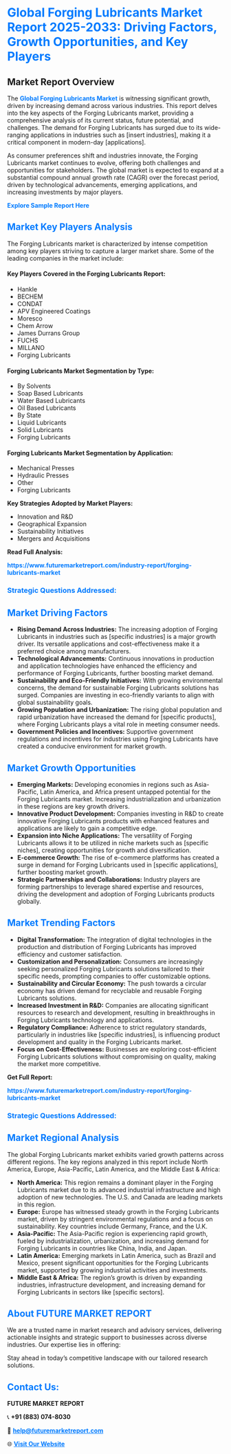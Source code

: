 <h1 style="color: #007BFF;">Global Forging Lubricants Market Report 2025-2033: Driving Factors, Growth Opportunities, and Key Players</h1>

<section id="overview">
<h2>Market Report Overview</h2>
<p>The <a href="https://www.futuremarketreport.com/industry-report/forging-lubricants-market" style="color: #007BFF; text-decoration: none;"><strong>Global Forging Lubricants Market</strong></a> is witnessing significant growth, driven by increasing demand across various industries. This report delves into the key aspects of the Forging Lubricants market, providing a comprehensive analysis of its current status, future potential, and challenges. The demand for Forging Lubricants has surged due to its wide-ranging applications in industries such as [insert industries], making it a critical component in modern-day [applications].</p>
<p>As consumer preferences shift and industries innovate, the Forging Lubricants market continues to evolve, offering both challenges and opportunities for stakeholders. The global market is expected to expand at a substantial compound annual growth rate (CAGR) over the forecast period, driven by technological advancements, emerging applications, and increasing investments by major players.</p>
</section>

<section id="overview">
<p><a href="https://www.futuremarketreport.com/request-sample/reportId=96889" style="color: #007BFF; text-decoration: none;"><strong>Explore Sample Report Here</strong></a></p>
</section>

<section id="key-players">
<h2 style="color: #007BFF;">Market Key Players Analysis</h2>
<p>The Forging Lubricants market is characterized by intense competition among key players striving to capture a larger market share. Some of the leading companies in the market include:</p>
<h4>Key Players Covered in the Forging Lubricants Report:</h4>
<ul><li>Hankle</li><li>BECHEM</li><li>CONDAT</li><li>APV Engineered Coatings</li><li>Moresco</li><li>Chem Arrow</li><li>James Durrans Group</li><li>FUCHS</li><li>MILLANO</li><li>Forging Lubricants</li></ul>
<h4>Forging Lubricants Market Segmentation by Type:</h4>
<ul><li>By Solvents</li><li>Soap Based Lubricants</li><li>Water Based Lubricants</li><li>Oil Based Lubricants</li><li>By State</li><li>Liquid Lubricants</li><li>Solid Lubricants</li><li>Forging Lubricants</li></ul>

<h4>Forging Lubricants Market Segmentation by Application:</h4>
<ul><li>Mechanical Presses</li><li>Hydraulic Presses</li><li>Other</li><li>Forging Lubricants</li></ul>
<p><strong>Key Strategies Adopted by Market Players:</strong></p>
<ul>
<li>Innovation and R&D</li>
<li>Geographical Expansion</li>
<li>Sustainability Initiatives</li>
<li>Mergers and Acquisitions</li>
</ul>
</section>

<section>
<p><strong>Read Full Analysis: </strong></p><a href="https://www.futuremarketreport.com/industry-report/forging-lubricants-market" style="color: #007BFF; text-decoration: none;"><strong>https://www.futuremarketreport.com/industry-report/forging-lubricants-market</strong></a>
<h3 style="color: #007BFF;">Strategic Questions Addressed:</h3>
</section>

<section id="driving-factors">
<h2 style="color: #007BFF;">Market Driving Factors</h2>
<ul>
<li><strong>Rising Demand Across Industries:</strong> The increasing adoption of Forging Lubricants in industries such as [specific industries] is a major growth driver. Its versatile applications and cost-effectiveness make it a preferred choice among manufacturers.</li>
<li><strong>Technological Advancements:</strong> Continuous innovations in production and application technologies have enhanced the efficiency and performance of Forging Lubricants, further boosting market demand.</li>
<li><strong>Sustainability and Eco-Friendly Initiatives:</strong> With growing environmental concerns, the demand for sustainable Forging Lubricants solutions has surged. Companies are investing in eco-friendly variants to align with global sustainability goals.</li>
<li><strong>Growing Population and Urbanization:</strong> The rising global population and rapid urbanization have increased the demand for [specific products], where Forging Lubricants plays a vital role in meeting consumer needs.</li>
<li><strong>Government Policies and Incentives:</strong> Supportive government regulations and incentives for industries using Forging Lubricants have created a conducive environment for market growth.</li>
</ul>
</section>

<section id="growth-opportunities">
<h2 style="color: #007BFF;">Market Growth Opportunities</h2>
<ul>
<li><strong>Emerging Markets:</strong> Developing economies in regions such as Asia-Pacific, Latin America, and Africa present untapped potential for the Forging Lubricants market. Increasing industrialization and urbanization in these regions are key growth drivers.</li>
<li><strong>Innovative Product Development:</strong> Companies investing in R&D to create innovative Forging Lubricants products with enhanced features and applications are likely to gain a competitive edge.</li>
<li><strong>Expansion into Niche Applications:</strong> The versatility of Forging Lubricants allows it to be utilized in niche markets such as [specific niches], creating opportunities for growth and diversification.</li>
<li><strong>E-commerce Growth:</strong> The rise of e-commerce platforms has created a surge in demand for Forging Lubricants used in [specific applications], further boosting market growth.</li>
<li><strong>Strategic Partnerships and Collaborations:</strong> Industry players are forming partnerships to leverage shared expertise and resources, driving the development and adoption of Forging Lubricants products globally.</li>
</ul>
</section>

<section id="trending-factors">
<h2 style="color: #007BFF;">Market Trending Factors</h2>
<ul>
<li><strong>Digital Transformation:</strong> The integration of digital technologies in the production and distribution of Forging Lubricants has improved efficiency and customer satisfaction.</li>
<li><strong>Customization and Personalization:</strong> Consumers are increasingly seeking personalized Forging Lubricants solutions tailored to their specific needs, prompting companies to offer customizable options.</li>
<li><strong>Sustainability and Circular Economy:</strong> The push towards a circular economy has driven demand for recyclable and reusable Forging Lubricants solutions.</li>
<li><strong>Increased Investment in R&D:</strong> Companies are allocating significant resources to research and development, resulting in breakthroughs in Forging Lubricants technology and applications.</li>
<li><strong>Regulatory Compliance:</strong> Adherence to strict regulatory standards, particularly in industries like [specific industries], is influencing product development and quality in the Forging Lubricants market.</li>
<li><strong>Focus on Cost-Effectiveness:</strong> Businesses are exploring cost-efficient Forging Lubricants solutions without compromising on quality, making the market more competitive.</li>
</ul>
</section>

<section>
<p><strong>Get Full Report: </strong></p><a href="https://www.futuremarketreport.com/industry-report/forging-lubricants-market" style="color: #007BFF; text-decoration: none;"><strong>https://www.futuremarketreport.com/industry-report/forging-lubricants-market</strong></a>
<h3 style="color: #007BFF;">Strategic Questions Addressed:</h3>
</section>


<section id="regional-analysis">
<h2 style="color: #007BFF;">Market Regional Analysis</h2>
<p>The global Forging Lubricants market exhibits varied growth patterns across different regions. The key regions analyzed in this report include North America, Europe, Asia-Pacific, Latin America, and the Middle East & Africa:</p>
<ul>
<li><strong>North America:</strong> This region remains a dominant player in the Forging Lubricants market due to its advanced industrial infrastructure and high adoption of new technologies. The U.S. and Canada are leading markets in this region.</li>
<li><strong>Europe:</strong> Europe has witnessed steady growth in the Forging Lubricants market, driven by stringent environmental regulations and a focus on sustainability. Key countries include Germany, France, and the U.K.</li>
<li><strong>Asia-Pacific:</strong> The Asia-Pacific region is experiencing rapid growth, fueled by industrialization, urbanization, and increasing demand for Forging Lubricants in countries like China, India, and Japan.</li>
<li><strong>Latin America:</strong> Emerging markets in Latin America, such as Brazil and Mexico, present significant opportunities for the Forging Lubricants market, supported by growing industrial activities and investments.</li>
<li><strong>Middle East & Africa:</strong> The region’s growth is driven by expanding industries, infrastructure development, and increasing demand for Forging Lubricants in sectors like [specific sectors].</li>
</ul>
</section>

<footer>
<h2 style="color: #007BFF;">About FUTURE MARKET REPORT</h2>
<p>We are a trusted name in market research and advisory services, delivering actionable insights and strategic support to businesses across diverse industries. Our expertise lies in offering:</p>

<p>Stay ahead in today’s competitive landscape with our tailored research solutions.</p>

<h2 style="color: #007BFF;">Contact Us:</h2>
<p><strong>FUTURE MARKET REPORT</strong></p>
<p>📞 <strong>+91 (883) 074-8030</strong></p>
<p>📧 <strong><a href="mailto:help@futuremarketreport.com" style="color: #007BFF;">help@futuremarketreport.com</a></strong></p>
<p>🌐 <strong><a href="https://www.futuremarketreport.com/" style="color: #007BFF;">Visit Our Website</a></strong></p>
</footer>
